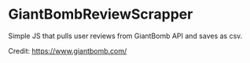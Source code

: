 # GiantBombReviewScrapper
 
Simple JS that pulls user reviews from GiantBomb API and saves as csv.

Credit: https://www.giantbomb.com/
